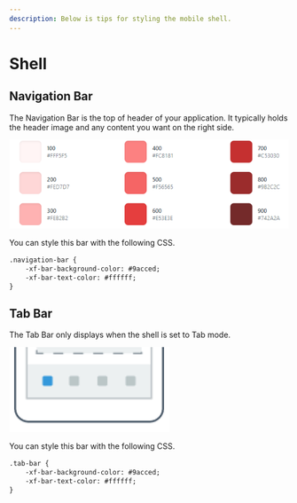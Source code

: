 ```yaml
---
description: Below is tips for styling the mobile shell.
---
```


# Shell

## Navigation Bar

The Navigation Bar is the top of header of your application. It typically holds the header image and any content you want on the right side.

![](../.gitbook/assets/image%20%282%29.png)

You can style this bar with the following CSS.

```text
.navigation-bar {
    -xf-bar-background-color: #9acced;
    -xf-bar-text-color: #ffffff;
}
```

## Tab Bar

The Tab Bar only displays when the shell is set to Tab mode. 

![](../.gitbook/assets/image.png)

You can style this bar with the following CSS.

```text
.tab-bar {
    -xf-bar-background-color: #9acced;
    -xf-bar-text-color: #ffffff;
}
```

